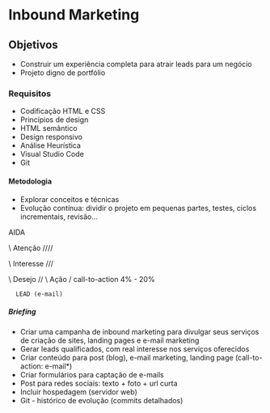 # Inbound Marketing

## Objetivos
- Construir um experiência completa para atrair leads para um negócio
- Projeto digno de portfólio

### Requisitos
- Codificação HTML e CSS
- Princípios de design
- HTML semântico
- Design responsivo
- Análise Heurística
- Visual Studio Code
- Git

#### Metodologia
- Explorar conceitos e técnicas
- Evolução contínua: dividir o projeto em pequenas partes, testes, ciclos incrementais, revisão...

AIDA

\\ Atenção ////

\\ Interesse ///

\\     Desejo    //
  \     Ação    /           call-to-action 4% - 20%

      LEAD (e-mail)

##### Briefing
- Criar uma campanha de inbound marketing para divulgar seus serviços de criação de sites, landing pages e e-mail marketing
- Gerar leads qualificados, com real interesse nos serviços oferecidos
- Criar conteúdo para post (blog), e-mail marketing, landing page (call-to-action: e-mail*)
- Criar formulários para captação de e-mails
- Post para redes sociais: texto + foto + url curta
- Incluir hospedagem (servidor web)
- Git - histórico de evolução (commits detalhados)